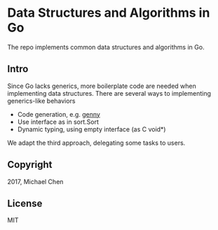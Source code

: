 # Data Structures and Algorithms in Go

The repo implements common data structures and algorithms in Go.

## Intro

Since Go lacks generics, more boilerplate code are needed when implementing data structures. There are several ways to implementing generics-like behaviors

- Code generation, e.g. [genny](https://github.com/cheekybits/genny)
- Use interface as in sort.Sort
- Dynamic typing, using empty interface (as C void*)

We adapt the third approach, delegating some tasks to users.

## Copyright

2017, Michael Chen

## License

MIT
